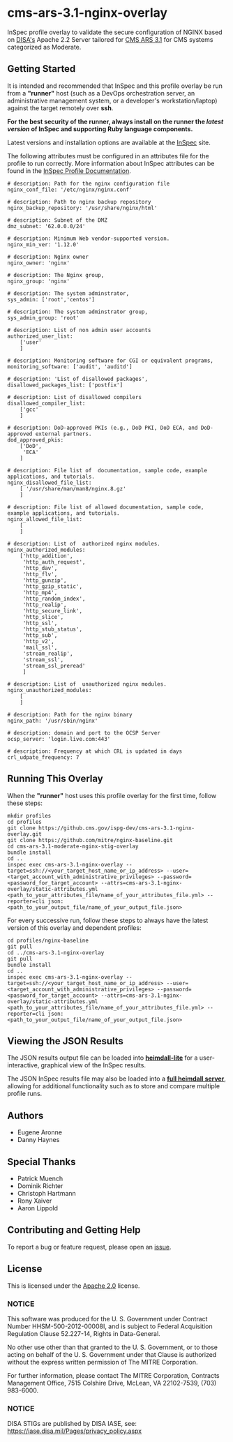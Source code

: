 # cms-ars-3.1-nginx-overlay
InSpec profile overlay to validate the secure configuration of NGINX based on [DISA's](https://iase.disa.mil/stigs/Pages/index.aspx) Apache 2.2 Server tailored for [CMS ARS 3.1](https://www.cms.gov/Research-Statistics-Data-and-Systems/CMS-Information-Technology/InformationSecurity/Info-Security-Library-Items/ARS-31-Publication.html) for CMS systems categorized as Moderate.

## Getting Started  
It is intended and recommended that InSpec and this profile overlay be run from a __"runner"__ host (such as a DevOps orchestration server, an administrative management system, or a developer's workstation/laptop) against the target remotely over __ssh__.

__For the best security of the runner, always install on the runner the _latest version_ of InSpec and supporting Ruby language components.__ 

Latest versions and installation options are available at the [InSpec](http://inspec.io/) site.

The following attributes must be configured in an attributes file for the profile to run correctly. More information about InSpec attributes can be found in the [InSpec Profile Documentation](https://www.inspec.io/docs/reference/profiles/).

```
# description: Path for the nginx configuration file
nginx_conf_file: '/etc/nginx/nginx.conf'

# description: Path to nginx backup repository
nginx_backup_repository: '/usr/share/nginx/html'

# description: Subnet of the DMZ
dmz_subnet: '62.0.0.0/24'

# description: Minimum Web vendor-supported version.
nginx_min_ver: '1.12.0'

# description: Nginx owner
nginx_owner: 'nginx'

# description: The Nginx group,
nginx_group: 'nginx'

# description: The system adminstrator,
sys_admin: ['root','centos']

# description: The system adminstrator group,
sys_admin_group: 'root'

# description: List of non admin user accounts
authorized_user_list:
    ['user'
    ]

# description: Monitoring software for CGI or equivalent programs,
monitoring_software: ['audit', 'auditd']

# description: 'List of disallowed packages',
disallowed_packages_list: ['postfix']

# description: List of disallowed compilers
disallowed_compiler_list:
    ['gcc'
    ]

# description: DoD-approved PKIs (e.g., DoD PKI, DoD ECA, and DoD-approved external partners.
dod_approved_pkis:
    ['DoD',
     'ECA'
    ]

# description: File list of  documentation, sample code, example applications, and tutorials.
nginx_disallowed_file_list:
    [ '/usr/share/man/man8/nginx.8.gz'
    ]

# description: File list of allowed documentation, sample code, example applications, and tutorials.
nginx_allowed_file_list:
    [
    ]

# description: List of  authorized nginx modules.
nginx_authorized_modules:
    ['http_addition',
     'http_auth_request',
     'http_dav',
     'http_flv',
     'http_gunzip',
     'http_gzip_static',
     'http_mp4',
     'http_random_index',
     'http_realip',
     'http_secure_link',
     'http_slice',
     'http_ssl',
     'http_stub_status',
     'http_sub',
     'http_v2',
     'mail_ssl',
     'stream_realip',
     'stream_ssl',
     'stream_ssl_preread'
     ]

# description: List of  unauthorized nginx modules.
nginx_unauthorized_modules:
    [
    ]

# description: Path for the nginx binary
nginx_path: '/usr/sbin/nginx'

# description: domain and port to the OCSP Server
ocsp_server: 'login.live.com:443'

# description: Frequency at which CRL is updated in days
crl_udpate_frequency: 7
```

## Running This Overlay
When the __"runner"__ host uses this profile overlay for the first time, follow these steps: 

```
mkdir profiles
cd profiles
git clone https://github.cms.gov/ispg-dev/cms-ars-3.1-nginx-overlay.git
git clone https://github.com/mitre/nginx-baseline.git
cd cms-ars-3.1-moderate-nginx-stig-overlay
bundle install
cd ..
inspec exec cms-ars-3.1-nginx-overlay --target=ssh://<your_target_host_name_or_ip_address> --user=<target_account_with_administrative_privileges> --password=<password_for_target_account> --attrs=cms-ars-3.1-nginx-overlay/static-attributes.yml <path_to_your_attributes_file/name_of_your_attributes_file.yml> --reporter=cli json:<path_to_your_output_file/name_of_your_output_file.json> 

```

For every successive run, follow these steps to always have the latest version of this overlay and dependent profiles:

```
cd profiles/nginx-baseline
git pull
cd ../cms-ars-3.1-nginx-overlay
git pull
bundle install
cd ..
inspec exec cms-ars-3.1-nginx-overlay --target=ssh://<your_target_host_name_or_ip_address> --user=<target_account_with_administrative_privileges> --password=<password_for_target_account> --attrs=cms-ars-3.1-nginx-overlay/static-attributes.yml <path_to_your_attributes_file/name_of_your_attributes_file.yml> --reporter=cli json:<path_to_your_output_file/name_of_your_output_file.json>  
```

## Viewing the JSON Results

The JSON results output file can be loaded into __[heimdall-lite](https://mitre.github.io/heimdall-lite/)__ for a user-interactive, graphical view of the InSpec results. 

The JSON InSpec results file may also be loaded into a __[full heimdall server](https://github.com/mitre/heimdall)__, allowing for additional functionality such as to store and compare multiple profile runs.

## Authors
* Eugene Aronne
* Danny Haynes

## Special Thanks
* Patrick Muench 
* Dominik Richter
* Christoph Hartmann
* Rony Xaiver
* Aaron Lippold


## Contributing and Getting Help
To report a bug or feature request, please open an [issue](https://github.cms.gov/ispg-dev/cms-ars-3.1-moderate-nginx-stig-overlay/issues).

## License
This is licensed under the [Apache 2.0](https://www.apache.org/licenses/LICENSE-2.0) license. 

### NOTICE  

This software was produced for the U. S. Government under Contract Number HHSM-500-2012-00008I, and is subject to Federal Acquisition Regulation Clause 52.227-14, Rights in Data-General.  

No other use other than that granted to the U. S. Government, or to those acting on behalf of the U. S. Government under that Clause is authorized without the express written permission of The MITRE Corporation.

For further information, please contact The MITRE Corporation, Contracts Management Office, 7515 Colshire Drive, McLean, VA  22102-7539, (703) 983-6000.

### NOTICE
DISA STIGs are published by DISA IASE, see: https://iase.disa.mil/Pages/privacy_policy.aspx
